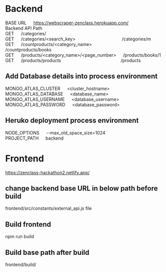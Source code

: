# Backend
BASE URL &emsp; https://webscraper-zenclass.herokuapp.com/
<br />
Backend API Path
<br/>
GET &emsp; /categories/
<br/>
GET &emsp; /categories/<search_key> &emsp;&emsp;&emsp;&emsp;&emsp;&emsp;&emsp;&emsp;&emsp;&emsp; /categories/m
<br/>
GET &emsp; /countproducts/<category_name> &emsp;&emsp;&emsp;&emsp;&emsp;&emsp; /countproducts/books
<br/>
GET &emsp; /products/<category_name>/<page_number> &emsp; /products/books/1
<br/>
GET &emsp; /products/products &emsp;&emsp;&emsp;&emsp;&emsp;&emsp;&emsp;&emsp;&emsp;&emsp;&emsp;&emsp;&emsp; /products

## Add Database details into process environment
MONGO_ATLAS_CLUSTER		&emsp;		<cluster_hostname>
<br />
MONGO_ATLAS_DATABASE	&emsp;		<database_name>
<br />
MONGO_ATLAS_USERNAME	&emsp;		<database_username>
<br />
MONGO_ATLAS_PASSWORD	&emsp;		<database_password>
<br />


## Heruko deployment process environment
NODE_OPTIONS 			&emsp;		--max_old_space_size=1024
<br />
PROJECT_PATH 			&emsp;		backend

# Frontend
https://zenclass-hackathon2.netlify.app/
## change backend base URL in below path before build
frontend/src/constants/external_api.js file

## Build frontend
npm run build

## Build base path after build
frontend/build/
